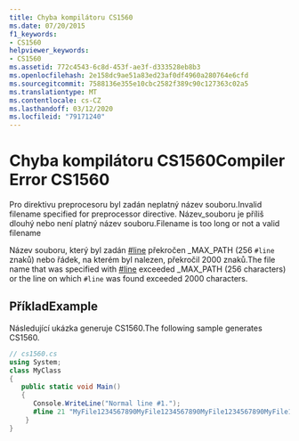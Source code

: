 ```yaml
---
title: Chyba kompilátoru CS1560
ms.date: 07/20/2015
f1_keywords:
- CS1560
helpviewer_keywords:
- CS1560
ms.assetid: 772c4543-6c8d-453f-ae3f-d333528eb8b3
ms.openlocfilehash: 2e158dc9ae51a83ed23af0df4960a280764e6cfd
ms.sourcegitcommit: 7588136e355e10cbc2582f389c90c127363c02a5
ms.translationtype: MT
ms.contentlocale: cs-CZ
ms.lasthandoff: 03/12/2020
ms.locfileid: "79171240"
---
```

# <a name="compiler-error-cs1560"></a><span data-ttu-id="c4150-102">Chyba kompilátoru CS1560</span><span class="sxs-lookup"><span data-stu-id="c4150-102">Compiler Error CS1560</span></span>
<span data-ttu-id="c4150-103">Pro direktivu preprocesoru byl zadán neplatný název souboru.</span><span class="sxs-lookup"><span data-stu-id="c4150-103">Invalid filename specified for preprocessor directive.</span></span> <span data-ttu-id="c4150-104">Název_souboru je příliš dlouhý nebo není platný název souboru.</span><span class="sxs-lookup"><span data-stu-id="c4150-104">Filename is too long or not a valid filename</span></span>  
  
 <span data-ttu-id="c4150-105">Název souboru, který byl zadán [#line](../language-reference/preprocessor-directives/preprocessor-line.md) překročen _MAX_PATH (256 `#line` znaků) nebo řádek, na kterém byl nalezen, překročil 2000 znaků.</span><span class="sxs-lookup"><span data-stu-id="c4150-105">The file name that was specified with [#line](../language-reference/preprocessor-directives/preprocessor-line.md) exceeded _MAX_PATH (256 characters) or the line on which `#line` was found exceeded 2000 characters.</span></span>  
  
## <a name="example"></a><span data-ttu-id="c4150-106">Příklad</span><span class="sxs-lookup"><span data-stu-id="c4150-106">Example</span></span>  
 <span data-ttu-id="c4150-107">Následující ukázka generuje CS1560.</span><span class="sxs-lookup"><span data-stu-id="c4150-107">The following sample generates CS1560.</span></span>  
  
```csharp  
// cs1560.cs
using System;
class MyClass
{
   public static void Main()
   {
      Console.WriteLine("Normal line #1.");
      #line 21 "MyFile1234567890MyFile1234567890MyFile1234567890MyFile1234567890MyFile1234567890MyFile1234567890MyFile1234567890MyFile1234567890MyFile1234567890MyFile1234567890MyFile1234567890MyFile1234567890MyFile1234567890MyFile1234567890MyFile1234567890MyFile1234567890.txt"   // CS1560  
    }  
}  
```
